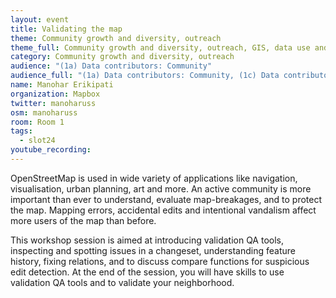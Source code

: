```yaml
---
layout: event
title: Validating the map
theme: Community growth and diversity, outreach
theme_full: Community growth and diversity, outreach, GIS, data use and data analysis, Local community, Other
category: Community growth and diversity, outreach
audience: "(1a) Data contributors: Community"
audience_full: "(1a) Data contributors: Community, (1c) Data contributors: Companies (data feedback, driven by need of data...), (2a) Data users: Commercial, (2b) Data users: Non-profit and public service, (2c) Data users: Personal"
name: Manohar Erikipati
organization: Mapbox
twitter: manoharuss
osm: manoharuss
room: Room 1
tags:
  - slot24
youtube_recording:
---
```

OpenStreetMap is used in wide variety of applications like navigation, visualisation, urban planning, art and more. An active community is more important than ever to understand, evaluate map-breakages, and to protect the map. Mapping errors, accidental edits and intentional vandalism affect more users of the map than before.

This workshop session is aimed at introducing validation QA tools, inspecting and spotting issues in a changeset, understanding feature history, fixing relations, and to discuss compare functions for suspicious edit detection. At the end of the session, you will have skills to use validation QA tools and to validate your neighborhood.
